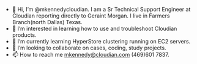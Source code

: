 - 👋 Hi, I’m @mkennedycloudian. I am a Sr Technical Support Engineer at Cloudian reporting directly to Geraint Morgan. 
I live in Farmers Branch(north Dallas) Texas.
- 👀 I’m interested in learning how to use and troubleshoot Cloudian products.
- 🌱 I’m currently learning HyperStore clustering running on EC2 servers.
- 💞️ I’m looking to collaborate on cases, coding, study projects.
- 📫 How to reach me mkennedy@cloudian.com (469)601 7837.

<!---
mkennedycloudian/mkennedycloudian is a ✨ special ✨ repository because its `README.md` (this file) appears on your GitHub profile.
You can click the Preview link to take a look at your changes.
--->

